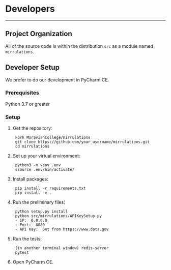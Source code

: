 # Developers

---

## Project Organization

All of the source code is within the distribution `src` as a module named `mirrulations`.

## Developer Setup

We prefer to do our development in PyCharm CE.

### Prerequisites

Python 3.7 or greater

### Setup

1. Get the repository:

		Fork MoravianCollege/mirrulations
		git clone https://github.com/your_username/mirrulations.git
		cd mirrulations
	
2. Set up your virtual environment:
			
		python3 -m venv .env
		ssource .env/bin/activate/
			
3. Install packages:

		pip install -r requirements.txt
		pip install -e .
		
4. Run the preliminary files:

		python setup.py install
		python src/mirrulations/APIKeySetup.py
		- IP:  0.0.0.0
		- Port:  8080
		- API Key:  Get from https://www.data.gov

5. Run the tests:

		(in another terminal window) redis-server
		pytest

6. Open PyCharm CE.